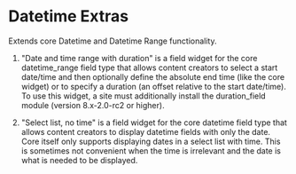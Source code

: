 Datetime Extras
===============

Extends core Datetime and Datetime Range functionality.

1) "Date and time range with duration" is a field widget for the core
datetime_range field type that allows content creators to select a start
date/time and then optionally define the absolute end time (like the core
widget) or to specify a duration (an offset relative to the start date/time). To
use this widget, a site must additionally install the duration_field module
(version 8.x-2.0-rc2 or higher).

2) "Select list, no time" is a field widget for the core datetime field type
that allows content creators to display datetime fields with only the date. Core
itself only supports displaying dates in a select list with time. This is
sometimes not convenient when the time is irrelevant and the date is what is
needed to be displayed.
